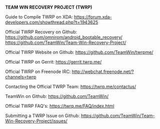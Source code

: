 **TEAM WIN RECOVERY PROJECT (TWRP)**

Guide to Compile TWRP on XDA:
https://forum.xda-developers.com/showthread.php?t=1943625

Official TWRP Recovery on Github:
https://github.com/omnirom/android_bootable_recovery/
https://github.com/TeamWin/Team-Win-Recovery-Project/

Official TWRP Website on Github:
https://github.com/TeamWin/twrpme/

Official TWRP on Gerrit: 
https://gerrit.twrp.me/

Official TWRP on Freenode IRC:
http://webchat.freenode.net/?channels=twrp

Contacting the Official TWRP Team:
https://twrp.me/contactus/

TeamWin on Github:
https://github.com/TeamWin/

Official TWRP FAQ's:
https://twrp.me/FAQ/index.html

Submitting a TWRP Issue on Github:
https://github.com/TeamWin/Team-Win-Recovery-Project/issues/
